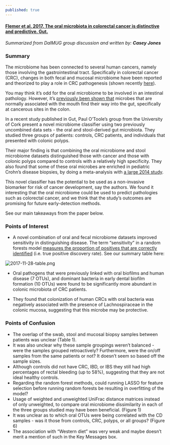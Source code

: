 ```yaml
---
published: true
---
```

 
#### [Flemer et al. 2017. The oral microbiota in colorectal cancer is distinctive and predictive. Gut.](http://gut.bmj.com/content/early/2017/10/07/gutjnl-2017-314814)

_Summarized from DalMUG group discussion and written by:
**Casey Jones**_

### Summary
The microbiome has been connected to several human cancers, namely those involving the gastrointestinal tract. Specifically in colorectal cancer (CRC), changes in both fecal and mucosal microbiome have been reported and theorized to play a role in CRC pathogenesis (shown recently [here](http://gut.bmj.com/content/66/4/633)).

You may think it’s odd for the oral microbiome to be involved in an intestinal pathology. However, it’s [previously been shown that](http://gut.bmj.com/content/66/4/633) microbes that are normally associated with the mouth find their way into the gut, specifically at cancerous sites in the colon. 

In a recent study published in Gut, Paul O’Toole’s group from the University of Cork present a novel microbiome classifier using two previously uncombined data sets - the oral and stool-derived gut microbiota. They studied three groups of patients: controls, CRC patients, and individuals that presented with colonic polyps. 

Their major finding is that combining the oral microbiome and stool microbiome datasets distinguished those with cancer and those with colonic polyps compared to controls with a relatively high specificity. They also found that some of these oral microbes are enriched in pediatric Crohn’s disease biopsies, by doing a meta-analysis with [a large 2014 study](https://www.ncbi.nlm.nih.gov/pubmed/24629344). 

This novel classifier has the potential to be used as a non-invasive biomarker for risk of cancer development, say the authors. We found it interesting that the oral microbiome could be used to predict pathologies such as colorectal cancer, and we think that the study’s outcomes are promising for future early-detection methods. 

See our main takeaways from the paper below.


### Points of Interest
- A novel combination of oral and fecal microbiome datasets improved sensitivity in distinguishing disease. The term “sensitivity” in a random forests model [measures the proportion of positives that are correctly identified](http://shahramabyari.com/2016/02/22/measuring-performance-of-classifiers/) (i.e. true positive discovery rate). See our summary table here:

![2017-11-28-table.png]({{site.baseurl}}/images/2017-11-28-table.png)

- Oral pathogens that were previously linked with oral biofilms and human disease (7 OTUs), and dominant bacteria in early dental biofilm formation (10 OTUs) were found to be significantly more abundant in colonic microbiota of CRC patients.

- They found that colonization of human CRCs with oral bacteria was negatively associated with the presence of Lachnospiraceae in the colonic mucosa, suggesting that this microbe may be protective. 

### Points of Confusion
- The overlap of the swab, stool and mucosal biopsy samples between patients was unclear (Table 1). 
- It was also unclear why these sample groupings weren’t balanced - were the samples grouped retroactively? Furthermore, were the on/off samples from the same patients or not? It doesn’t seem so based off the sample sizes. 
- Although controls did not have CRC, IBD, or IBS they still had high percentages of rectal bleeding (up to 58%), suggesting that they are not ideal healthy controls. 
- Regarding the random forest methods, could running LASSO for feature selection before running random forests be resulting in overfitting of the model?
- Usage of weighted and unweighted UniFrac distance matrices instead of only unweighted, to compare oral microbiome dissimilarity in each of the three groups studied may have been beneficial. (Figure 1) 
- It was unclear as to which oral OTUs were being correlated with the CD samples - was it those from controls, CRC, polyps, or all groups? (Figure 6) 
- The association with “Western diet” was very weak and maybe doesn’t merit a mention of such in the Key Messages box.
